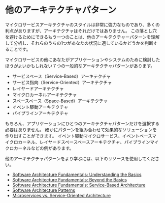 # 他のアーキテクチャパターン

マイクロサービスアーキテクチャのスタイルは非常に強力なものであり、多くの利点がありますが、アーキテクチャはそれだけではありません。
この落とし穴を避けるためにできるもう一つのことは、他のアーキテクチャーパターンを理解して分析し、それらのうちの1つがあなたの状況に適しているかどうかを判断することです。

マイクロサービスの他にあなたがアプリケーションやシステムのために検討したほうがよいかもしれない７つの一般的なアーキテクチャパターンがあります。

* サービスベース（Service-Based）アーキテクチャ
* サービス指向（Service-Oriented）アーキテクチャ
* レイヤードアーキテクチャ
* マイクロカーネルアーキテクチャ
* スペースベース（Space-Based）アーキテクチャ
* イベント駆動アーキテクチャ
* パイプラインアーキテクチャ

もちろん、アプリケーションにひとつのアーキテクチャパターンだけを選択する必要はありません。
確かにパターンを組み合わせて効果的なソリューションを作り出すことができます。
イベント駆動マイクロサービス、イベントベースマイクロカーネル、レイヤードスペースベースアーキテクチャ、パイプラインマイクロカーネルなどの例があります。

他のアーキテクチャパターンをより学ぶには、以下のリソースを使用してください。

* [Software Architecture Fundamentals: Understanding the Basics](http://shop.oreilly.com/product/110000195.do)
* [Software Architecture Fundamentals: Beyond the Basics](http://shop.oreilly.com/product/110000195.do)
* [Software Architecture Fundamentals: Service-Based Architecture](http://shop.oreilly.com/product/0636920042655.do)
* [Software Architecture Patterns](http://www.oreilly.com/programming/free/software-architecture-patterns.csp)
* [Microservices vs. Service-Oriented Architecture](http://www.oreilly.com/programming/free/microservices-vs-service-oriented-architecture.csp)
